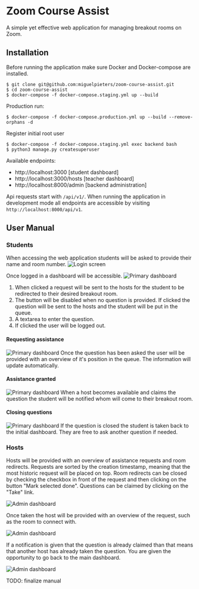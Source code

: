 # Zoom Course Assist
A simple yet effective web application for managing breakout rooms on Zoom.

## Installation

Before running the application make sure Docker and Docker-compose are installed.

```
$ git clone git@github.com:miguelpieters/zoom-course-assist.git
$ cd zoom-course-assist
$ docker-compose -f docker-compose.staging.yml up --build
```

Production run:
``` 
$ docker-compose -f docker-compose.production.yml up --build --remove-orphans -d
```

Register initial root user
```
$ docker-compose -f docker-compose.staging.yml exec backend bash
$ python3 manage.py createsuperuser
```

Available endpoints:
- http://localhost:3000 [student dashboard]
- http://localhost:3000/hosts [teacher dashboard]
- http://localhost:8000/admin [backend administration]

Api requests start with `/api/v1/`. When running the application in development mode all endpoints are accessible by
 visiting `http://localhost:8000/api/v1`.

## User Manual

### Students

When accessing the web application students will be asked to provide their name and room number.
![Login screen](docs/img/login.png "Login screen")

Once logged in a dashboard will be accessible.
![Primary dashboard](docs/img/student_1.png "Primary dashboard")

1. When clicked a request will be sent to the hosts for the student to be redirected to their desired breakout room.
2. The button will be disabled when no question is provided. If clicked the question will be sent to the hosts and
 the student will be put in the queue.
 3. A textarea to enter the question.
 4. If clicked the user will be logged out.
  
#### Requesting assistance
![Primary dashboard](docs/img/student_2.png "Primary dashboard")
Once the question has been asked the user will be provided with an overview of it's position in the queue. The
 information will update automatically.

#### Assistance granted
![Primary dashboard](docs/img/student_3.png "Primary dashboard")
When a host becomes available and claims the question the student will be notified whom will come to their breakout
 room.

#### Closing questions
![Primary dashboard](docs/img/student_4.png "Primary dashboard")
If the question is closed the student is taken back to the initial dashboard. They are free to ask another
 question if needed.

  
### Hosts

Hosts will be provided with an overview of assistance requests and room redirects. Requests are sorted by the
 creation timestamp, meaning that the most historic request will be placed on top. Room redirects can be closed by
  checking the checkbox in front of the request and then clicking on the button "Mark selected done". Questions can
   be claimed by clicking on the "Take" link.

![Admin dashboard](docs/img/admin_1.png "Admin dashboard")

Once taken the host will be provided with an overview of the request, such as the room to connect with.

![Admin dashboard](docs/img/admin_2.png "Admin dashboard")

If a notification is given that the question is already claimed than that means that another host has already taken
 the question. You are given the opportunity to go back to the main dashboard.
 
![Admin dashboard](docs/img/admin_3.png "Admin dashboard")

TODO: finalize manual